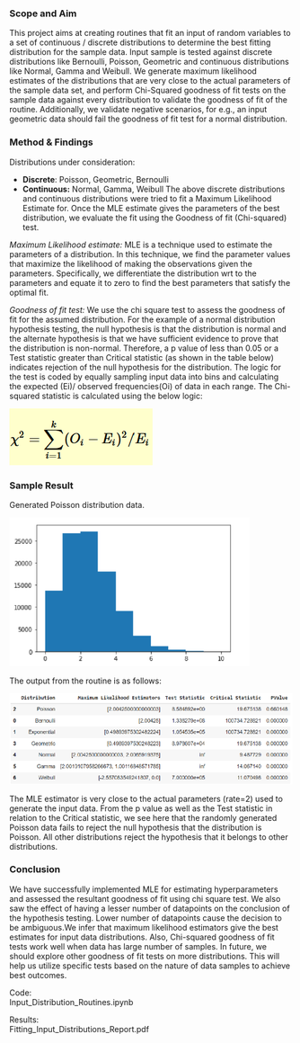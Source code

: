 ### Scope and Aim
This project aims at creating routines that fit an input of random variables to a set of continuous / discrete distributions to determine the best fitting distribution for the sample data. Input sample is tested against discrete distributions like Bernoulli, Poisson, Geometric and continuous distributions like Normal, Gamma and Weibull. We generate maximum likelihood estimates of the distributions that are very close to the actual parameters of the sample data set, and perform Chi-Squared goodness of fit tests on the sample data against every distribution to validate the goodness of fit of the routine. Additionally, we validate negative scenarios, for e.g., an input geometric data should fail the goodness of fit test for a normal distribution.  

### Method & Findings
Distributions under consideration:
* **Discrete**: Poisson, Geometric, Bernoulli
* **Continuous:** Normal, Gamma, Weibull
The above discrete distributions and continuous distributions were tried to fit a Maximum Likelihood Estimate for. Once the MLE estimate gives the parameters of the best distribution, we evaluate the fit using the Goodness of fit (Chi-squared) test.


_Maximum Likelihood estimate:_ MLE is a technique used to estimate the parameters of a distribution. In this technique, we find the parameter values that maximize the likelihood of making the observations given the parameters. Specifically, we differentiate the distribution wrt to the parameters and equate it to zero to find the best parameters that satisfy the optimal fit.


_Goodness of fit test:_ We use the chi square test to assess the goodness of fit for the assumed distribution. For the example of a normal distribution hypothesis testing, the null hypothesis is that the distribution is normal and the alternate hypothesis is that we have sufficient evidence to prove that the distribution is non-normal. Therefore, a p value of less than 0.05 or a Test statistic greater than Critical statistic (as shown in the table below) indicates rejection of the null hypothesis for the distribution. The logic for the test is coded by equally sampling input data into bins and calculating the expected (Ei)/ observed frequencies(Oi) of data in each range. The Chi-squared statistic is calculated using the below logic:

![GOF](https://github.com/svellaichamy3/Simulation/blob/main/Distribution%20Fitting/chisq.PNG)

### Sample Result
Generated Poisson distribution data. 

![dist](https://github.com/svellaichamy3/Simulation/blob/main/Distribution%20Fitting/images/p1.PNG)

The output from the routine is as follows:

![op](https://github.com/svellaichamy3/Simulation/blob/main/Distribution%20Fitting/images/p2.PNG)

The MLE estimator is very close to the actual parameters (rate=2) used to generate the input
data.
From the p value as well as the Test statistic in relation to the Critical statistic, we see here that
the randomly generated Poisson data fails to reject the null hypothesis that the distribution is
Poisson. All other distributions reject the hypothesis that it belongs to other distributions.

### Conclusion
We have successfully implemented MLE for estimating hyperparameters and assessed the resultant goodness of fit using chi square test. We also saw the effect of having a lesser number of datapoints on the conclusion of the hypothesis testing. Lower number of datapoints cause the decision to be ambiguous.We infer that maximum likelihood estimators give the best estimates for input data distributions. Also, Chi-squared goodness of fit tests work well when data has large number of samples. In future, we should explore other goodness of fit tests on more distributions. This will help us utilize specific tests based on the nature of data samples to achieve best outcomes.


Code:  
Input_Distribution_Routines.ipynb  

Results:  
Fitting_Input_Distributions_Report.pdf
